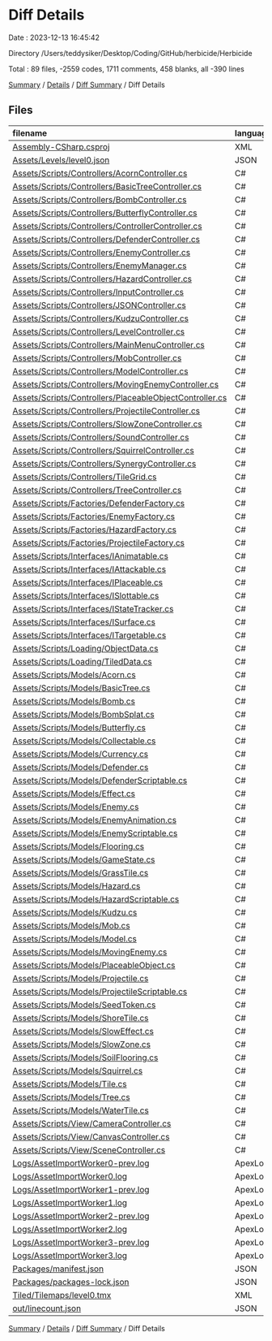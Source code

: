 # Diff Details

Date : 2023-12-13 16:45:42

Directory /Users/teddysiker/Desktop/Coding/GitHub/herbicide/Herbicide

Total : 89 files,  -2559 codes, 1711 comments, 458 blanks, all -390 lines

[Summary](results.md) / [Details](details.md) / [Diff Summary](diff.md) / Diff Details

## Files
| filename | language | code | comment | blank | total |
| :--- | :--- | ---: | ---: | ---: | ---: |
| [Assembly-CSharp.csproj](/Assembly-CSharp.csproj) | XML | 14 | -6 | 0 | 8 |
| [Assets/Levels/level0.json](/Assets/Levels/level0.json) | JSON | -16 | 0 | 0 | -16 |
| [Assets/Scripts/Controllers/AcornController.cs](/Assets/Scripts/Controllers/AcornController.cs) | C# | 52 | 56 | 16 | 124 |
| [Assets/Scripts/Controllers/BasicTreeController.cs](/Assets/Scripts/Controllers/BasicTreeController.cs) | C# | 53 | 49 | 18 | 120 |
| [Assets/Scripts/Controllers/BombController.cs](/Assets/Scripts/Controllers/BombController.cs) | C# | 99 | 70 | 27 | 196 |
| [Assets/Scripts/Controllers/ButterflyController.cs](/Assets/Scripts/Controllers/ButterflyController.cs) | C# | 208 | 108 | 46 | 362 |
| [Assets/Scripts/Controllers/ControllerController.cs](/Assets/Scripts/Controllers/ControllerController.cs) | C# | 89 | 25 | 8 | 122 |
| [Assets/Scripts/Controllers/DefenderController.cs](/Assets/Scripts/Controllers/DefenderController.cs) | C# | -137 | -83 | -33 | -253 |
| [Assets/Scripts/Controllers/EnemyController.cs](/Assets/Scripts/Controllers/EnemyController.cs) | C# | -84 | -66 | -27 | -177 |
| [Assets/Scripts/Controllers/EnemyManager.cs](/Assets/Scripts/Controllers/EnemyManager.cs) | C# | 4 | -9 | -4 | -9 |
| [Assets/Scripts/Controllers/HazardController.cs](/Assets/Scripts/Controllers/HazardController.cs) | C# | 20 | 25 | 7 | 52 |
| [Assets/Scripts/Controllers/InputController.cs](/Assets/Scripts/Controllers/InputController.cs) | C# | 16 | 11 | 5 | 32 |
| [Assets/Scripts/Controllers/JSONController.cs](/Assets/Scripts/Controllers/JSONController.cs) | C# | 9 | 4 | 2 | 15 |
| [Assets/Scripts/Controllers/KudzuController.cs](/Assets/Scripts/Controllers/KudzuController.cs) | C# | 188 | 108 | 44 | 340 |
| [Assets/Scripts/Controllers/LevelController.cs](/Assets/Scripts/Controllers/LevelController.cs) | C# | -8 | -41 | -9 | -58 |
| [Assets/Scripts/Controllers/MainMenuController.cs](/Assets/Scripts/Controllers/MainMenuController.cs) | C# | 56 | 49 | 15 | 120 |
| [Assets/Scripts/Controllers/MobController.cs](/Assets/Scripts/Controllers/MobController.cs) | C# | 113 | 158 | 39 | 310 |
| [Assets/Scripts/Controllers/ModelController.cs](/Assets/Scripts/Controllers/ModelController.cs) | C# | 90 | 107 | 28 | 225 |
| [Assets/Scripts/Controllers/MovingEnemyController.cs](/Assets/Scripts/Controllers/MovingEnemyController.cs) | C# | -94 | -52 | -23 | -169 |
| [Assets/Scripts/Controllers/PlaceableObjectController.cs](/Assets/Scripts/Controllers/PlaceableObjectController.cs) | C# | 20 | 31 | 8 | 59 |
| [Assets/Scripts/Controllers/ProjectileController.cs](/Assets/Scripts/Controllers/ProjectileController.cs) | C# | 48 | 119 | 32 | 199 |
| [Assets/Scripts/Controllers/SlowZoneController.cs](/Assets/Scripts/Controllers/SlowZoneController.cs) | C# | 99 | 85 | 25 | 209 |
| [Assets/Scripts/Controllers/SoundController.cs](/Assets/Scripts/Controllers/SoundController.cs) | C# | 9 | 4 | 2 | 15 |
| [Assets/Scripts/Controllers/SquirrelController.cs](/Assets/Scripts/Controllers/SquirrelController.cs) | C# | 136 | 90 | 32 | 258 |
| [Assets/Scripts/Controllers/SynergyController.cs](/Assets/Scripts/Controllers/SynergyController.cs) | C# | 20 | 17 | 5 | 42 |
| [Assets/Scripts/Controllers/TileGrid.cs](/Assets/Scripts/Controllers/TileGrid.cs) | C# | 39 | 34 | 7 | 80 |
| [Assets/Scripts/Controllers/TreeController.cs](/Assets/Scripts/Controllers/TreeController.cs) | C# | -39 | -11 | -7 | -57 |
| [Assets/Scripts/Factories/DefenderFactory.cs](/Assets/Scripts/Factories/DefenderFactory.cs) | C# | 25 | 23 | 14 | 62 |
| [Assets/Scripts/Factories/EnemyFactory.cs](/Assets/Scripts/Factories/EnemyFactory.cs) | C# | 28 | 15 | 7 | 50 |
| [Assets/Scripts/Factories/HazardFactory.cs](/Assets/Scripts/Factories/HazardFactory.cs) | C# | 26 | 18 | 6 | 50 |
| [Assets/Scripts/Factories/ProjectileFactory.cs](/Assets/Scripts/Factories/ProjectileFactory.cs) | C# | 34 | 23 | 8 | 65 |
| [Assets/Scripts/Interfaces/IAnimatable.cs](/Assets/Scripts/Interfaces/IAnimatable.cs) | C# | 15 | 40 | 11 | 66 |
| [Assets/Scripts/Interfaces/IAttackable.cs](/Assets/Scripts/Interfaces/IAttackable.cs) | C# | -3 | -13 | -3 | -19 |
| [Assets/Scripts/Interfaces/IPlaceable.cs](/Assets/Scripts/Interfaces/IPlaceable.cs) | C# | -8 | -15 | -6 | -29 |
| [Assets/Scripts/Interfaces/ISlottable.cs](/Assets/Scripts/Interfaces/ISlottable.cs) | C# | 0 | -2 | -4 | -6 |
| [Assets/Scripts/Interfaces/IStateTracker.cs](/Assets/Scripts/Interfaces/IStateTracker.cs) | C# | 13 | 37 | 7 | 57 |
| [Assets/Scripts/Interfaces/ISurface.cs](/Assets/Scripts/Interfaces/ISurface.cs) | C# | -1 | -3 | -1 | -5 |
| [Assets/Scripts/Interfaces/ITargetable.cs](/Assets/Scripts/Interfaces/ITargetable.cs) | C# | 7 | 35 | 7 | 49 |
| [Assets/Scripts/Loading/ObjectData.cs](/Assets/Scripts/Loading/ObjectData.cs) | C# | 0 | 2 | 0 | 2 |
| [Assets/Scripts/Loading/TiledData.cs](/Assets/Scripts/Loading/TiledData.cs) | C# | 4 | 4 | -1 | 7 |
| [Assets/Scripts/Models/Acorn.cs](/Assets/Scripts/Models/Acorn.cs) | C# | 16 | 34 | 11 | 61 |
| [Assets/Scripts/Models/BasicTree.cs](/Assets/Scripts/Models/BasicTree.cs) | C# | 16 | 48 | 17 | 81 |
| [Assets/Scripts/Models/Bomb.cs](/Assets/Scripts/Models/Bomb.cs) | C# | 16 | 34 | 10 | 60 |
| [Assets/Scripts/Models/BombSplat.cs](/Assets/Scripts/Models/BombSplat.cs) | C# | 19 | 43 | 12 | 74 |
| [Assets/Scripts/Models/Butterfly.cs](/Assets/Scripts/Models/Butterfly.cs) | C# | 31 | 87 | 30 | 148 |
| [Assets/Scripts/Models/Collectable.cs](/Assets/Scripts/Models/Collectable.cs) | C# | -1 | -3 | -1 | -5 |
| [Assets/Scripts/Models/Currency.cs](/Assets/Scripts/Models/Currency.cs) | C# | 7 | 22 | 7 | 36 |
| [Assets/Scripts/Models/Defender.cs](/Assets/Scripts/Models/Defender.cs) | C# | -163 | -175 | -55 | -393 |
| [Assets/Scripts/Models/DefenderScriptable.cs](/Assets/Scripts/Models/DefenderScriptable.cs) | C# | 89 | 66 | 20 | 175 |
| [Assets/Scripts/Models/Effect.cs](/Assets/Scripts/Models/Effect.cs) | C# | 32 | 47 | 12 | 91 |
| [Assets/Scripts/Models/Enemy.cs](/Assets/Scripts/Models/Enemy.cs) | C# | -302 | -221 | -72 | -595 |
| [Assets/Scripts/Models/EnemyAnimation.cs](/Assets/Scripts/Models/EnemyAnimation.cs) | C# | -154 | -119 | -36 | -309 |
| [Assets/Scripts/Models/EnemyScriptable.cs](/Assets/Scripts/Models/EnemyScriptable.cs) | C# | 234 | 177 | 50 | 461 |
| [Assets/Scripts/Models/Flooring.cs](/Assets/Scripts/Models/Flooring.cs) | C# | -18 | -1 | 1 | -18 |
| [Assets/Scripts/Models/GameState.cs](/Assets/Scripts/Models/GameState.cs) | C# | 1 | 0 | 0 | 1 |
| [Assets/Scripts/Models/GrassTile.cs](/Assets/Scripts/Models/GrassTile.cs) | C# | 2 | 6 | 1 | 9 |
| [Assets/Scripts/Models/Hazard.cs](/Assets/Scripts/Models/Hazard.cs) | C# | 16 | 29 | 9 | 54 |
| [Assets/Scripts/Models/HazardScriptable.cs](/Assets/Scripts/Models/HazardScriptable.cs) | C# | 18 | 18 | 5 | 41 |
| [Assets/Scripts/Models/Kudzu.cs](/Assets/Scripts/Models/Kudzu.cs) | C# | -70 | 28 | 2 | -40 |
| [Assets/Scripts/Models/Mob.cs](/Assets/Scripts/Models/Mob.cs) | C# | 116 | 193 | 62 | 371 |
| [Assets/Scripts/Models/Model.cs](/Assets/Scripts/Models/Model.cs) | C# | 109 | 164 | 46 | 319 |
| [Assets/Scripts/Models/MovingEnemy.cs](/Assets/Scripts/Models/MovingEnemy.cs) | C# | -45 | -29 | -12 | -86 |
| [Assets/Scripts/Models/PlaceableObject.cs](/Assets/Scripts/Models/PlaceableObject.cs) | C# | -47 | -25 | -10 | -82 |
| [Assets/Scripts/Models/Projectile.cs](/Assets/Scripts/Models/Projectile.cs) | C# | 12 | 89 | 24 | 125 |
| [Assets/Scripts/Models/ProjectileScriptable.cs](/Assets/Scripts/Models/ProjectileScriptable.cs) | C# | 21 | 25 | 11 | 57 |
| [Assets/Scripts/Models/SeedToken.cs](/Assets/Scripts/Models/SeedToken.cs) | C# | 8 | 0 | 2 | 10 |
| [Assets/Scripts/Models/ShoreTile.cs](/Assets/Scripts/Models/ShoreTile.cs) | C# | 2 | 6 | 2 | 10 |
| [Assets/Scripts/Models/SlowEffect.cs](/Assets/Scripts/Models/SlowEffect.cs) | C# | 31 | 30 | 8 | 69 |
| [Assets/Scripts/Models/SlowZone.cs](/Assets/Scripts/Models/SlowZone.cs) | C# | 19 | 43 | 14 | 76 |
| [Assets/Scripts/Models/SoilFlooring.cs](/Assets/Scripts/Models/SoilFlooring.cs) | C# | 1 | 3 | 1 | 5 |
| [Assets/Scripts/Models/Squirrel.cs](/Assets/Scripts/Models/Squirrel.cs) | C# | -1 | 48 | 15 | 62 |
| [Assets/Scripts/Models/Tile.cs](/Assets/Scripts/Models/Tile.cs) | C# | -12 | -15 | -3 | -30 |
| [Assets/Scripts/Models/Tree.cs](/Assets/Scripts/Models/Tree.cs) | C# | -95 | -73 | -22 | -190 |
| [Assets/Scripts/Models/WaterTile.cs](/Assets/Scripts/Models/WaterTile.cs) | C# | 1 | 3 | 1 | 5 |
| [Assets/Scripts/View/CameraController.cs](/Assets/Scripts/View/CameraController.cs) | C# | 8 | 5 | 1 | 14 |
| [Assets/Scripts/View/CanvasController.cs](/Assets/Scripts/View/CanvasController.cs) | C# | 44 | 20 | 9 | 73 |
| [Assets/Scripts/View/SceneController.cs](/Assets/Scripts/View/SceneController.cs) | C# | 82 | 58 | 20 | 160 |
| [Logs/AssetImportWorker0-prev.log](/Logs/AssetImportWorker0-prev.log) | ApexLog | 5,700 | 0 | 118 | 5,818 |
| [Logs/AssetImportWorker0.log](/Logs/AssetImportWorker0.log) | ApexLog | -5,477 | 0 | -94 | -5,571 |
| [Logs/AssetImportWorker1-prev.log](/Logs/AssetImportWorker1-prev.log) | ApexLog | 5,682 | 0 | 118 | 5,800 |
| [Logs/AssetImportWorker1.log](/Logs/AssetImportWorker1.log) | ApexLog | -5,489 | 0 | -94 | -5,583 |
| [Logs/AssetImportWorker2-prev.log](/Logs/AssetImportWorker2-prev.log) | ApexLog | 2,774 | 0 | 50 | 2,824 |
| [Logs/AssetImportWorker2.log](/Logs/AssetImportWorker2.log) | ApexLog | -5,507 | 0 | -95 | -5,602 |
| [Logs/AssetImportWorker3-prev.log](/Logs/AssetImportWorker3-prev.log) | ApexLog | 2,756 | 0 | 50 | 2,806 |
| [Logs/AssetImportWorker3.log](/Logs/AssetImportWorker3.log) | ApexLog | -5,435 | 0 | -95 | -5,530 |
| [Packages/manifest.json](/Packages/manifest.json) | JSON | -2 | 0 | 0 | -2 |
| [Packages/packages-lock.json](/Packages/packages-lock.json) | JSON | -17 | 0 | 0 | -17 |
| [Tiled/Tilemaps/level0.tmx](/Tiled/Tilemaps/level0.tmx) | XML | -16 | 0 | 0 | -16 |
| [out/linecount.json](/out/linecount.json) | JSON | 1,285 | 0 | 0 | 1,285 |

[Summary](results.md) / [Details](details.md) / [Diff Summary](diff.md) / Diff Details
